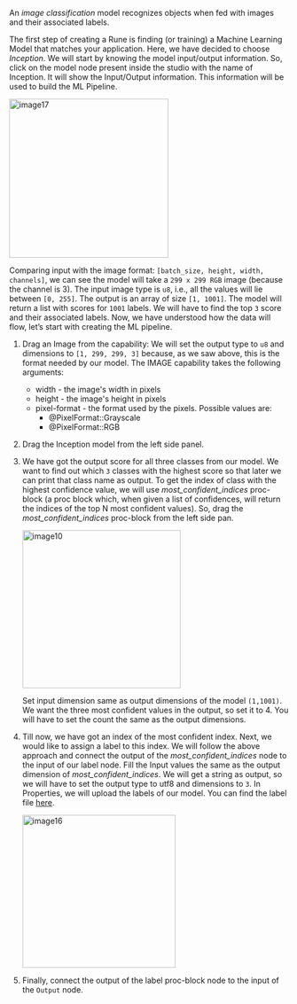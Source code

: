An _image classification_ model recognizes objects when fed with images and their associated labels.

The first step of creating a Rune is finding (or training) a Machine Learning Model that matches your application. Here, we have decided to choose _Inception_. We will start by knowing the model input/output information. So, click on the model node present inside the studio with the name of Inception. It will show the Input/Output information. This information will be used to build the ML Pipeline.

<img width="287" alt="image17" src="https://user-images.githubusercontent.com/50593567/156815878-926375d6-307d-4ca8-b3f5-63675b522d83.png">

Comparing input with the image format: `[batch_size, height, width, channels]`, we can see the model will take a `299 x 299 RGB` image (because the channel is 3). The input image type is `u8`, i.e., all the values will lie between `[0, 255]`. The output is an array of size `[1, 1001]`. The model will return a list with scores for `1001` labels. We will have to find the top `3` score and their associated labels. Now, we have understood how the data will flow, let’s start with creating the ML pipeline.
1. Drag an Image from the  capability:
We will set the output type to `u8` and dimensions to `[1, 299, 299, 3]` because, as we saw above, this is the format needed by our model.
The IMAGE capability takes the following arguments:
    - width - the image's width in pixels
    - height - the image's height in pixels
    - pixel-format - the format used by the pixels. Possible values are:
        - @PixelFormat::Grayscale
        - @PixelFormat::RGB
2. Drag the Inception model from the left side panel.
3. We have got the output score for all three classes from our model. We want to find out which `3` classes with the highest score so that later we can print that class name as output. To get the index of class with the highest confidence value, we will use _most_confident_indices_ proc-block (a proc block which, when given a list of confidences, will return the indices of the top N most confident values). So, drag the  _most_confident_indices_ proc-block from the left side pan.
   
   <img width="285" alt="image10" src="https://user-images.githubusercontent.com/50593567/156817043-cf859d54-7c77-41cb-815b-be898ddd8f4d.png">

    Set input dimension same as output dimensions of the model `(1,1001)`. We want the three most confident values in the output, so set it to 4. You will have to set the count the same as the output dimensions.
4. Till now, we have got an index of the most confident index. Next, we would like to assign a label to this index. We will follow the above approach and connect the output of the _most_confident_indices_ node to the input of our label node. Fill the Input values the same as the output dimension of _most_confident_indices_. We will get a string as output, so we will have to set the output type to utf8 and dimensions to `3`. In Properties, we will upload the labels of our model. You can find the label file [here](https://drive.google.com/file/d/1m_NQi-P_6LIOraUIY-JOAH36oBp7bs1O/view?usp=sharing).
   
    <img width="276" alt="image16" src="https://user-images.githubusercontent.com/50593567/156817972-5f0e209c-1da3-46de-9387-eb860b02fc9e.png">

5. Finally, connect the output of the label proc-block node to the input of the `Output` node.